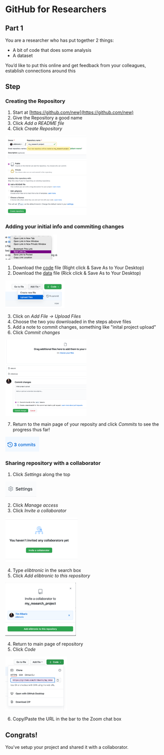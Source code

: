 # GitHub for Researchers

## Part 1

You are a researcher who has put together 2 things:
- A bit of code that does some analysis
- A dataset

You’d like to put this online and get feedback from your colleagues, establish connections around this

## Step

### Creating the Repository

1. Start at [https://github.com/new](https://github.com/new)
2. Give the Repository a good name
3. Click  *Add a README file*
4. Click *Create Repository*

<img src="./caps/p1_00.png" alt="step 1" style="zoom: 25%;" />


### Adding your initial info and commiting changes

<img src="./caps/p1_01.png" alt="step2" style="zoom:50%;" />

1. Download the [code](https://raw.githubusercontent.com/BrockDSL/github_for_researchers/master/analyze.py) file (Right click  & Save As to Your Desktop)
2. Download the [data](https://raw.githubusercontent.com/BrockDSL/github_for_researchers/master/data.txt) file (Rick click & Save As to Your Desktop)

<img src="./caps/p1_02.png" alt="step3" style="zoom: 25%;" />

3. Click on *Add File -> Upload Files* 
4. Choose the two you downloaded in the steps above files
5. Add a note to commit changes, something like "inital project upload"
6. Click *Commit changes*



<img src="./caps/p1_03.png" alt="step 4" style="zoom: 25%;" />



7. Return to the main page of your reposity and click *Commits* to see the progress thus far!

<img src="./caps/p1_04.png" alt="step 4" style="zoom:50%;" />





### Sharing repository with a collaborator

1. Click *Settings* along the top

<img src="./caps/p1_05.png" alt="step 6" style="zoom:50%;" />

2. Click *Manage access*
3. Click *Invite a collaborator*

<img src="./caps/p1_06.png" alt="step 7" style="zoom: 25%;" />

4. Type _elibtronic_ in the search box
5. Click *Add elibtronic to this repository*

<img src="./caps/p1_07.png" alt="step 8" style="zoom: 25%;" />

4. Return to main page of repository
5. Click *Code*

<img src="./caps/p1_08.png" alt="step 9" style="zoom: 25%;" />

6. Copy/Paste the URL in the bar to the Zoom chat box



## Congrats!

You've setup your project and shared it with a collaborator.